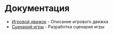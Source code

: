 # Документация

- [Игровой движок](gameEngine.md) - Описание игрового движка
- [Сценарий игры](scenario) - Разработка сценария игры

